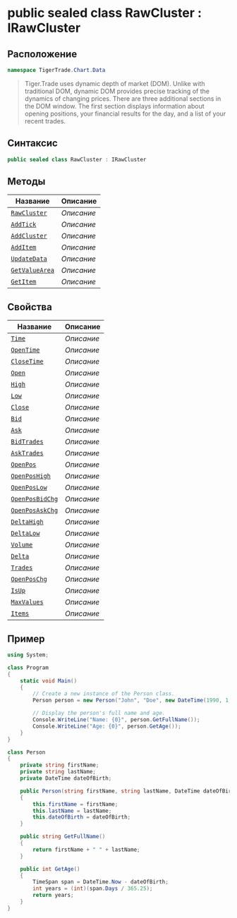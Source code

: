 
# public sealed class RawCluster : IRawCluster
## Расположение
```csharp
namespace TigerTrade.Chart.Data
```



> Tiger.Trade uses dynamic depth of market (DOM). Unlike with traditional DOM, dynamic DOM provides precise tracking of the dynamics of changing prices. There are three additional sections in the DOM window. The first section displays information about opening positions, your financial results for the day, and a list of your recent trades.

## Синтаксис
```csharp
public sealed class RawCluster : IRawCluster
```


## Методы
| Название | Описание |
| --- | --- |
| [`RawCluster`](./RawCluster.cs/Методы/RawCluster.md) | *Описание* |
| [`AddTick`](./RawCluster.cs/Методы/AddTick.md) | *Описание* |
| [`AddCluster`](./RawCluster.cs/Методы/AddCluster.md) | *Описание* |
| [`AddItem`](./RawCluster.cs/Методы/AddItem.md) | *Описание* |
| [`UpdateData`](./RawCluster.cs/Методы/UpdateData.md) | *Описание* |
| [`GetValueArea`](./RawCluster.cs/Методы/GetValueArea.md) | *Описание* |
| [`GetItem`](./RawCluster.cs/Методы/GetItem.md) | *Описание* |

## Свойства
| Название | Описание |
| --- | --- |
| [`Time`](./RawCluster.cs/Свойства/Time.md) | *Описание* |
| [`OpenTime`](./RawCluster.cs/Свойства/OpenTime.md) | *Описание* |
| [`CloseTime`](./RawCluster.cs/Свойства/CloseTime.md) | *Описание* |
| [`Open`](./RawCluster.cs/Свойства/Open.md) | *Описание* |
| [`High`](./RawCluster.cs/Свойства/High.md) | *Описание* |
| [`Low`](./RawCluster.cs/Свойства/Low.md) | *Описание* |
| [`Close`](./RawCluster.cs/Свойства/Close.md) | *Описание* |
| [`Bid`](./RawCluster.cs/Свойства/Bid.md) | *Описание* |
| [`Ask`](./RawCluster.cs/Свойства/Ask.md) | *Описание* |
| [`BidTrades`](./RawCluster.cs/Свойства/BidTrades.md) | *Описание* |
| [`AskTrades`](./RawCluster.cs/Свойства/AskTrades.md) | *Описание* |
| [`OpenPos`](./RawCluster.cs/Свойства/OpenPos.md) | *Описание* |
| [`OpenPosHigh`](./RawCluster.cs/Свойства/OpenPosHigh.md) | *Описание* |
| [`OpenPosLow`](./RawCluster.cs/Свойства/OpenPosLow.md) | *Описание* |
| [`OpenPosBidChg`](./RawCluster.cs/Свойства/OpenPosBidChg.md) | *Описание* |
| [`OpenPosAskChg`](./RawCluster.cs/Свойства/OpenPosAskChg.md) | *Описание* |
| [`DeltaHigh`](./RawCluster.cs/Свойства/DeltaHigh.md) | *Описание* |
| [`DeltaLow`](./RawCluster.cs/Свойства/DeltaLow.md) | *Описание* |
| [`Volume`](./RawCluster.cs/Свойства/Volume.md) | *Описание* |
| [`Delta`](./RawCluster.cs/Свойства/Delta.md) | *Описание* |
| [`Trades`](./RawCluster.cs/Свойства/Trades.md) | *Описание* |
| [`OpenPosChg`](./RawCluster.cs/Свойства/OpenPosChg.md) | *Описание* |
| [`IsUp`](./RawCluster.cs/Свойства/IsUp.md) | *Описание* |
| [`MaxValues`](./RawCluster.cs/Свойства/MaxValues.md) | *Описание* |
| [`Items`](./RawCluster.cs/Свойства/Items.md) | *Описание* |


## Пример
```csharp
using System;

class Program
{
    static void Main()
    {
        // Create a new instance of the Person class.
        Person person = new Person("John", "Doe", new DateTime(1990, 1, 1));

        // Display the person's full name and age.
        Console.WriteLine("Name: {0}", person.GetFullName());
        Console.WriteLine("Age: {0}", person.GetAge());
    }
}

class Person
{
    private string firstName;
    private string lastName;
    private DateTime dateOfBirth;

    public Person(string firstName, string lastName, DateTime dateOfBirth)
    {
        this.firstName = firstName;
        this.lastName = lastName;
        this.dateOfBirth = dateOfBirth;
    }

    public string GetFullName()
    {
        return firstName + " " + lastName;
    }

    public int GetAge()
    {
        TimeSpan span = DateTime.Now - dateOfBirth;
        int years = (int)(span.Days / 365.25);
        return years;
    }
}
```

